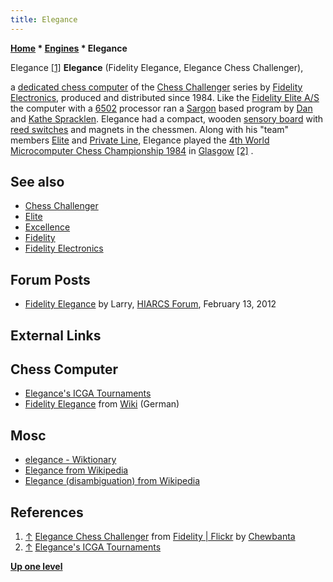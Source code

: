 ```yaml
---
title: Elegance
---
```

**[Home](Home "Home") * [Engines](Engines "Engines") * Elegance**

[](File:EleganceChessChallenger.jpg) Elegance <a id="cite-note-1" href="#cite-ref-1">[1]</a>
**Elegance** (Fidelity Elegance, Elegance Chess Challenger),

a [dedicated chess computer](Dedicated_Chess_Computers "Dedicated Chess Computers") of the [Chess Challenger](Chess_Challenger "Chess Challenger") series by [Fidelity Electronics](Fidelity_Electronics "Fidelity Electronics"), produced and distributed since 1984.
Like the [Fidelity Elite A/S](Elite "Elite") the computer with a [6502](6502 "6502") processor ran a [Sargon](Sargon "Sargon") based program by [Dan](Dan_Spracklen "Dan Spracklen") and [Kathe Spracklen](Kathe_Spracklen "Kathe Spracklen").
Elegance had a compact, wooden [sensory board](Sensory_Board "Sensory Board") with [reed switches](https://en.wikipedia.org/wiki/Reed_switch) and magnets in the chessmen.
Along with his "team" members [Elite](Elite "Elite") and [Private Line](Private_Line "Private Line"), Elegance played the [4th World Microcomputer Chess Championship 1984](WMCCC_1984 "WMCCC 1984") in [Glasgow](https://en.wikipedia.org/wiki/Glasgow) <a id="cite-note-2" href="#cite-ref-2">[2]</a> .

## See also

- [Chess Challenger](Chess_Challenger "Chess Challenger")
- [Elite](Elite "Elite")
- [Excellence](Excellence "Excellence")
- [Fidelity](Fidelity "Fidelity")
- [Fidelity Electronics](Fidelity_Electronics "Fidelity Electronics")

## Forum Posts

- [Fidelity Elegance](http://hiarcs.net/forums/viewtopic.php?t=4696&sid=529f7f9e02dce0978dbaf5b4c7a824e2) by Larry, [HIARCS Forum](Computer_Chess_Forums "Computer Chess Forums"), February 13, 2012

## External Links

## Chess Computer

- [Elegance's ICGA Tournaments](https://www.game-ai-forum.org/icga-tournaments/program.php?id=484)
- [Fidelity Elegance](https://www.schach-computer.info/wiki/index.php/Fidelity_Elegance) from [Wiki](https://www.schach-computer.info/wiki/index.php/Hauptseite_EnSchachcomputer.info) (German)

## Mosc

- [elegance - Wiktionary](https://en.wiktionary.org/wiki/elegance)
- [Elegance from Wikipedia](https://en.wikipedia.org/wiki/Elegance)
- [Elegance (disambiguation) from Wikipedia](<https://en.wikipedia.org/wiki/Elegance_(disambiguation)>)

## References

1. <a id="cite-ref-1" href="#cite-note-1">↑</a> [Elegance Chess Challenger](https://www.flickr.com/photos/10261668@N05/12265830263/in/album-72157600922170604/) from [Fidelity | Flickr](https://www.flickr.com/photos/10261668@N05/albums/72157600922170604) by [Chewbanta](Steve_Blincoe "Steve Blincoe")
1. <a id="cite-ref-2" href="#cite-note-2">↑</a> [Elegance's ICGA Tournaments](https://www.game-ai-forum.org/icga-tournaments/program.php?id=484)

**[Up one level](Engines "Engines")**

